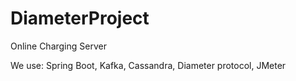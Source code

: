 # DiameterProject
Online Charging Server

We use: Spring Boot, Kafka, Cassandra, Diameter protocol, JMeter
